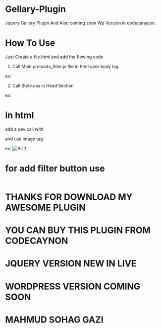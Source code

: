 # Gellary-Plugin
Jquery Gallery Plugin And Also coming soon Wp Version in codecanayon.

# How To Use
Just Create a file.html and add the flowing code 

1. Call Main premada_filter.js file in html uper body tag

ex: <script src="js/premada_filter.js"></script>

2. Call Style.css in Head Section

ex: <link rel="stylesheet" href="css/style.css" />


# in html 
  add a dev call with <div id="gallery"> 
  and use image tag 
  
  ex: 
  <img src="image1.jpg" data-tags="Blog" alt="Alt 1" />
  
  # for add filter button use 
  
 <img data-tag="button name" />
  
  # THANKS FOR DOWNLOAD MY AWESOME PLUGIN
  
  # YOU CAN BUY THIS PLUGIN FROM CODECAYNON 
  
  # JQUERY VERSION NEW IN LIVE
  # WORDPRESS VERSION COMING SOON
  
  # MAHMUD SOHAG GAZI
